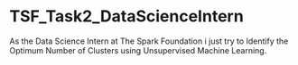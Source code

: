 # TSF_Task2_DataScienceIntern
As the Data Science Intern at The Spark Foundation i just try to Identify the Optimum Number of Clusters using Unsupervised Machine Learning.
